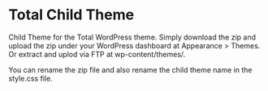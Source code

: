 Total Child Theme
=================

Child Theme for the Total WordPress theme. Simply download the zip and upload the zip under your WordPress dashboard at Appearance > Themes. Or extract and uplod via FTP at wp-content/themes/.

You can rename the zip file and also rename the child theme name in the style.css file.
